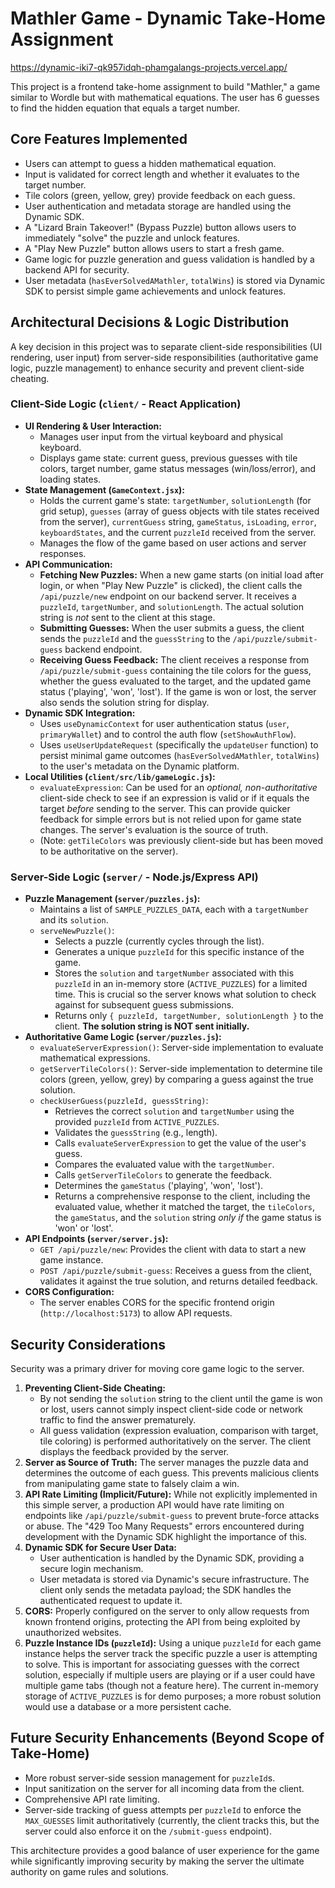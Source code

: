 # Mathler Game - Dynamic Take-Home Assignment

https://dynamic-iki7-qk957idqh-phamgalangs-projects.vercel.app/

This project is a frontend take-home assignment to build "Mathler," a game similar to Wordle but with mathematical equations. The user has 6 guesses to find the hidden equation that equals a target number.

## Core Features Implemented

- Users can attempt to guess a hidden mathematical equation.
- Input is validated for correct length and whether it evaluates to the target number.
- Tile colors (green, yellow, grey) provide feedback on each guess.
- User authentication and metadata storage are handled using the Dynamic SDK.
- A "Lizard Brain Takeover!" (Bypass Puzzle) button allows users to immediately "solve" the puzzle and unlock features.
- A "Play New Puzzle" button allows users to start a fresh game.
- Game logic for puzzle generation and guess validation is handled by a backend API for security.
- User metadata (`hasEverSolvedAMathler`, `totalWins`) is stored via Dynamic SDK to persist simple game achievements and unlock features.

## Architectural Decisions & Logic Distribution

A key decision in this project was to separate client-side responsibilities (UI rendering, user input) from server-side responsibilities (authoritative game logic, puzzle management) to enhance security and prevent client-side cheating.

### Client-Side Logic (`client/` - React Application)

- **UI Rendering & User Interaction:**
  - Manages user input from the virtual keyboard and physical keyboard.
  - Displays game state: current guess, previous guesses with tile colors, target number, game status messages (win/loss/error), and loading states.
- **State Management (`GameContext.jsx`):**
  - Holds the current game's state: `targetNumber`, `solutionLength` (for grid setup), `guesses` (array of guess objects with tile states received from the server), `currentGuess` string, `gameStatus`, `isLoading`, `error`, `keyboardStates`, and the current `puzzleId` received from the server.
  - Manages the flow of the game based on user actions and server responses.
- **API Communication:**
  - **Fetching New Puzzles:** When a new game starts (on initial load after login, or when "Play New Puzzle" is clicked), the client calls the `/api/puzzle/new` endpoint on our backend server. It receives a `puzzleId`, `targetNumber`, and `solutionLength`. The actual solution string is _not_ sent to the client at this stage.
  - **Submitting Guesses:** When the user submits a guess, the client sends the `puzzleId` and the `guessString` to the `/api/puzzle/submit-guess` backend endpoint.
  - **Receiving Guess Feedback:** The client receives a response from `/api/puzzle/submit-guess` containing the tile colors for the guess, whether the guess evaluated to the target, and the updated game status ('playing', 'won', 'lost'). If the game is won or lost, the server also sends the solution string for display.
- **Dynamic SDK Integration:**
  - Uses `useDynamicContext` for user authentication status (`user`, `primaryWallet`) and to control the auth flow (`setShowAuthFlow`).
  - Uses `useUserUpdateRequest` (specifically the `updateUser` function) to persist minimal game outcomes (`hasEverSolvedAMathler`, `totalWins`) to the user's metadata on the Dynamic platform.
- **Local Utilities (`client/src/lib/gameLogic.js`):**
  - `evaluateExpression`: Can be used for an _optional, non-authoritative_ client-side check to see if an expression is valid or if it equals the target _before_ sending to the server. This can provide quicker feedback for simple errors but is not relied upon for game state changes. The server's evaluation is the source of truth.
  - (Note: `getTileColors` was previously client-side but has been moved to be authoritative on the server).

### Server-Side Logic (`server/` - Node.js/Express API)

- **Puzzle Management (`server/puzzles.js`):**
  - Maintains a list of `SAMPLE_PUZZLES_DATA`, each with a `targetNumber` and its `solution`.
  - `serveNewPuzzle()`:
    - Selects a puzzle (currently cycles through the list).
    - Generates a unique `puzzleId` for this specific instance of the game.
    - Stores the `solution` and `targetNumber` associated with this `puzzleId` in an in-memory store (`ACTIVE_PUZZLES`) for a limited time. This is crucial so the server knows what solution to check against for subsequent guess submissions.
    - Returns only `{ puzzleId, targetNumber, solutionLength }` to the client. **The solution string is NOT sent initially.**
- **Authoritative Game Logic (`server/puzzles.js`):**
  - `evaluateServerExpression()`: Server-side implementation to evaluate mathematical expressions.
  - `getServerTileColors()`: Server-side implementation to determine tile colors (green, yellow, grey) by comparing a guess against the true solution.
  - `checkUserGuess(puzzleId, guessString)`:
    - Retrieves the correct `solution` and `targetNumber` using the provided `puzzleId` from `ACTIVE_PUZZLES`.
    - Validates the `guessString` (e.g., length).
    - Calls `evaluateServerExpression` to get the value of the user's guess.
    - Compares the evaluated value with the `targetNumber`.
    - Calls `getServerTileColors` to generate the feedback.
    - Determines the `gameStatus` ('playing', 'won', 'lost').
    - Returns a comprehensive response to the client, including the evaluated value, whether it matched the target, the `tileColors`, the `gameStatus`, and the `solution` string _only if_ the game status is 'won' or 'lost'.
- **API Endpoints (`server/server.js`):**
  - `GET /api/puzzle/new`: Provides the client with data to start a new game instance.
  - `POST /api/puzzle/submit-guess`: Receives a guess from the client, validates it against the true solution, and returns detailed feedback.
- **CORS Configuration:**
  - The server enables CORS for the specific frontend origin (`http://localhost:5173`) to allow API requests.

## Security Considerations

Security was a primary driver for moving core game logic to the server.

1.  **Preventing Client-Side Cheating:**
    - By not sending the `solution` string to the client until the game is won or lost, users cannot simply inspect client-side code or network traffic to find the answer prematurely.
    - All guess validation (expression evaluation, comparison with target, tile coloring) is performed authoritatively on the server. The client displays the feedback provided by the server.
2.  **Server as Source of Truth:** The server manages the puzzle data and determines the outcome of each guess. This prevents malicious clients from manipulating game state to falsely claim a win.
3.  **API Rate Limiting (Implicit/Future):** While not explicitly implemented in this simple server, a production API would have rate limiting on endpoints like `/api/puzzle/submit-guess` to prevent brute-force attacks or abuse. The "429 Too Many Requests" errors encountered during development with the Dynamic SDK highlight the importance of this.
4.  **Dynamic SDK for Secure User Data:**
    - User authentication is handled by the Dynamic SDK, providing a secure login mechanism.
    - User metadata is stored via Dynamic's secure infrastructure. The client only sends the metadata payload; the SDK handles the authenticated request to update it.
5.  **CORS:** Properly configured on the server to only allow requests from known frontend origins, protecting the API from being exploited by unauthorized websites.
6.  **Puzzle Instance IDs (`puzzleId`):** Using a unique `puzzleId` for each game instance helps the server track the specific puzzle a user is attempting to solve. This is important for associating guesses with the correct solution, especially if multiple users are playing or if a user could have multiple game tabs (though not a feature here). The current in-memory storage of `ACTIVE_PUZZLES` is for demo purposes; a more robust solution would use a database or a more persistent cache.

## Future Security Enhancements (Beyond Scope of Take-Home)

- More robust server-side session management for `puzzleId`s.
- Input sanitization on the server for all incoming data from the client.
- Comprehensive API rate limiting.
- Server-side tracking of guess attempts per `puzzleId` to enforce the `MAX_GUESSES` limit authoritatively (currently, the client tracks this, but the server could also enforce it on the `/submit-guess` endpoint).

This architecture provides a good balance of user experience for the game while significantly improving security by making the server the ultimate authority on game rules and solutions.
